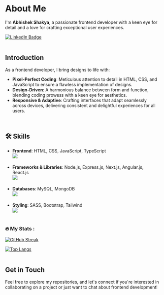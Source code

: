 # About Me

I'm __Abhishek Shakya__, a passionate frontend developer with a keen eye for detail and a love for crafting exceptional user experiences.
<div id="badges">
  <a href="https://www.linkedin.com/in/abhishek-shakya-42528624a/">
    <img src="https://img.shields.io/badge/LinkedIn-blue?style=for-the-badge&logo=linkedin&logoColor=white" alt="LinkedIn Badge"/>
  </a>
</div>
<br>

## Introduction
As a frontend developer, I bring designs to life with:

* **Pixel-Perfect Coding**: Meticulous attention to detail in HTML, CSS, and JavaScript to ensure a flawless implementation of designs.
* **Design-Driven**: A harmonious balance between form and function, blending coding prowess with a keen eye for aesthetics.
* **Responsive & Adaptive**: Crafting interfaces that adapt seamlessly across devices, delivering consistent and delightful experiences for all users.
<br>

## :hammer_and_wrench: Skills

* **Frontend**: HTML, CSS, JavaScript, TypeScript
  <br><img src="https://skillicons.dev/icons?i=html,css,js,ts" /><br><br>
* **Frameworks & Libraries**: Node.js, Express.js, Next.js, Angular.js, React.js
  <br><img src="https://skillicons.dev/icons?i=nodejs,express,nextjs,angular,react,redux" /><br><br>
* **Databases**: MySQL, MongoDB
  <br><img src="https://skillicons.dev/icons?i=mysql,mongodb" /><br><br>
* **Styling**: SASS, Bootstrap, Tailwind
  <br><img src="https://skillicons.dev/icons?i=sass,bootstrap,tailwind" /><br><br>

### :fire: My Stats :
[![GitHub Streak](http://github-readme-streak-stats.herokuapp.com?user=abhishek98s&theme=dark&background=000000)](https://git.io/streak-stats)

[![Top Langs](https://github-readme-stats.vercel.app/api/top-langs/?username=your-github-username&layout=compact&theme=vision-friendly-dark)](https://github.com/anuraghazra/github-readme-stats)
<br>
<br>

## Get in Touch
Feel free to explore my repositories, and let's connect if you're interested in collaborating on a project or just want to chat about frontend development!
